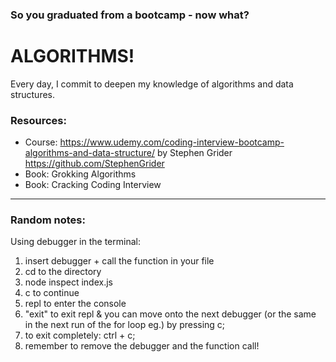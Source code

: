### So you graduated from a bootcamp - now what?
# ALGORITHMS!

Every day, I commit to deepen my knowledge of algorithms and data structures.

### Resources:
* Course: https://www.udemy.com/coding-interview-bootcamp-algorithms-and-data-structure/ by Stephen Grider https://github.com/StephenGrider
* Book: Grokking Algorithms
* Book: Cracking Coding Interview

---------------------------------------
### Random notes:

Using debugger in the terminal:
1. insert debugger + call the function in your file
2. cd to the directory
3. node inspect index.js
4. c to continue
5. repl to enter the console
6. "exit" to exit repl & you can move onto the next debugger (or the same in the next run of the for loop eg.) by pressing c;
7. to exit completely: ctrl + c;
8. remember to remove the debugger and the function call!
